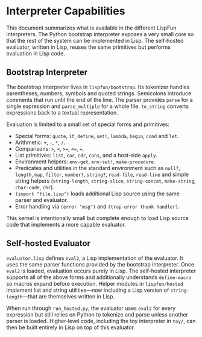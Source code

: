 # Interpreter Capabilities

This document summarizes what is available in the different LispFun interpreters.  The Python bootstrap interpreter exposes a very small core so that the rest of the system can be implemented in Lisp.  The self‑hosted evaluator, written in Lisp, reuses the same primitives but performs evaluation in Lisp code.

## Bootstrap Interpreter

The bootstrap interpreter lives in `lispfun/bootstrap`.  Its tokenizer handles parentheses, numbers, symbols and quoted strings.  Semicolons introduce comments that run until the end of the line.  The parser provides `parse` for a single expression and `parse_multiple` for a whole file.  `to_string` converts expressions back to a textual representation.

Evaluation is limited to a small set of special forms and primitives:

- Special forms: `quote`, `if`, `define`, `set!`, `lambda`, `begin`, `cond` and `let`.
- Arithmetic: `+`, `-`, `*`, `/`.
- Comparisons: `>`, `<`, `>=`, `<=`, `=`.
- List primitives: `list`, `car`, `cdr`, `cons`, and a host‑side `apply`.
- Environment helpers: `env-get`, `env-set!`, `make-procedure`.
- Predicates and utilities in the standard environment such as `null?`, `length`, `map`, `filter`, `number?`, `string?`, `read-file`, `read-line` and simple string helpers (`string-length`, `string-slice`, `string-concat`, `make-string`, `char-code`, `chr`).
- `(import "file.lisp")` loads additional Lisp source using the same parser and evaluator.
- Error handling via `(error "msg")` and `(trap-error thunk handler)`.

This kernel is intentionally small but complete enough to load Lisp source code that implements a more capable evaluator.

## Self-hosted Evaluator

`evaluator.lisp` defines `eval2`, a Lisp implementation of the evaluator.  It uses the same parser functions provided by the bootstrap interpreter.  Once `eval2` is loaded, evaluation occurs purely in Lisp.  The self-hosted interpreter supports all of the above forms and additionally understands `define-macro` so macros expand before execution.  Helper modules in `lispfun/hosted` implement list and string utilities—now including a Lisp version of `string-length`—that are themselves written in Lisp.

When run through `run_hosted.py`, the evaluator uses `eval2` for every expression but still relies on Python to tokenize and parse unless another parser is loaded.  Higher‑level code, including the toy interpreter in `toy/`, can then be built entirely in Lisp on top of this evaluator.

